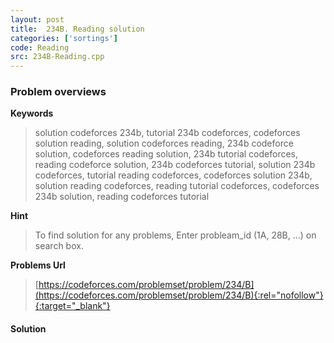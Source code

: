 ```yaml
---
layout: post
title:  234B. Reading solution
categories: ['sortings']
code: Reading
src: 234B-Reading.cpp
---
```

### **Problem overviews**

**Keywords**
> solution codeforces 234b, tutorial 234b codeforces, codeforces solution reading, solution codeforces reading, 234b codeforce solution, codeforces reading solution, 234b tutorial codeforces, reading codeforce solution, 234b codeforces tutorial, solution 234b codeforces, tutorial reading codeforces, codeforces solution 234b, solution reading codeforces, reading tutorial codeforces, codeforces 234b solution, reading codeforces tutorial

**Hint**
> To find solution for any problems, Enter probleam_id (1A, 28B, ...) on search box. 

**Problems Url**
> [https://codeforces.com/problemset/problem/234/B](https://codeforces.com/problemset/problem/234/B){:rel="nofollow"}{:target="_blank"}

#### **Solution**



